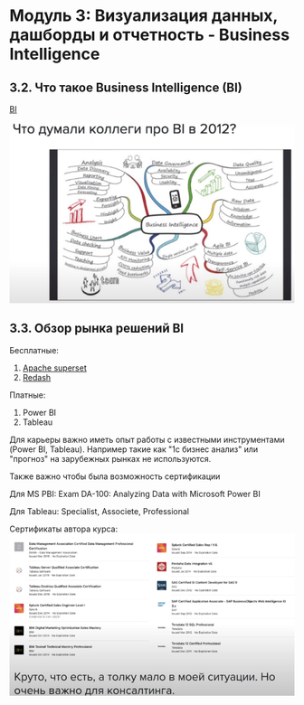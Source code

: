 # Модуль 3: Визуализация данных, дашборды и отчетность - Business Intelligence

## 3.2. Что такое Business Intelligence (BI)

[BI](https://habr.com/ru/company/navicon/blog/250875/)

![bi diagram](./assets/bi%20diagarm.jpg)

## 3.3. Обзор рынка решений BI
Бесплатные:
1. [Apache superset](https://superset.apache.org/)
2. [Redash](https://redash.io/)

Платные:

1. Power BI
2. Tableau

Для карьеры важно иметь опыт работы с известными инструментами (Power BI, Tableau). Например такие как "1с бизнес анализ" или "прогноз" на зарубежных рынках не используются. 

Также важно чтобы была возможность сертификации

Для MS PBI: Exam DA-100: Analyzing Data with Microsoft Power BI

Для Tableau: Specialist, Associete, Professional

Сертификаты автора курса:
![сертификаты](./assets/module-3-certs.jpg)
